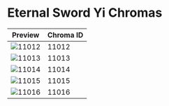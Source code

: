 # Eternal Sword Yi Chromas

| Preview | Chroma ID |
|---------|-----------|
| ![11012](https://raw.communitydragon.org/latest/plugins/rcp-be-lol-game-data/global/default/v1/champion-chroma-images/11/11012.png) | 11012 |
| ![11013](https://raw.communitydragon.org/latest/plugins/rcp-be-lol-game-data/global/default/v1/champion-chroma-images/11/11013.png) | 11013 |
| ![11014](https://raw.communitydragon.org/latest/plugins/rcp-be-lol-game-data/global/default/v1/champion-chroma-images/11/11014.png) | 11014 |
| ![11015](https://raw.communitydragon.org/latest/plugins/rcp-be-lol-game-data/global/default/v1/champion-chroma-images/11/11015.png) | 11015 |
| ![11016](https://raw.communitydragon.org/latest/plugins/rcp-be-lol-game-data/global/default/v1/champion-chroma-images/11/11016.png) | 11016 |